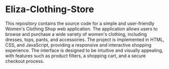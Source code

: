 # Eliza-Clothing-Store

This repository contains the source code for a simple and user-friendly Women's Clothing Shop web application. The application allows users to browse and purchase a wide variety of women's clothing, including dresses, tops, pants, and accessories. The project is implemented in HTML, CSS, and JavaScript, providing a responsive and interactive shopping experience. The interface is designed to be intuitive and visually appealing, with features such as product filters, a shopping cart, and a secure checkout process.
